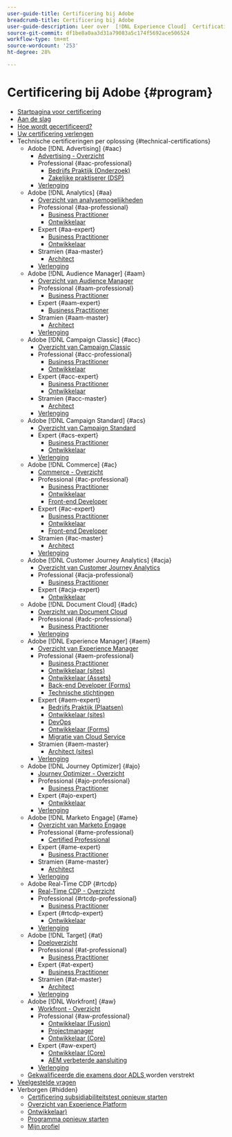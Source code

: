 ```yaml
---
user-guide-title: Certificering bij Adobe
breadcrumb-title: Certificering bij Adobe
user-guide-description: Leer over  [!DNL Experience Cloud]  Certificatie bij Adobe. Ontdek wat certificeren voor u kan doen.
source-git-commit: df1be8a0aa3d31a79083a5c174f5692ace506524
workflow-type: tm+mt
source-wordcount: '253'
ht-degree: 28%

---
```



# Certificering bij Adobe {#program}

+ [Startpagina voor certificering](overview.md)
+ [Aan de slag](getting-started.md)
+ [Hoe wordt gecertificeerd?](how-to-get-certified.md)
+ [Uw certificering verlengen](renew.md)
+ Technische certificeringen per oplossing {#technical-certifications}
   + Adobe [!DNL Advertising] {#aac}
      + [Advertising - Overzicht](/help/certifications/aac/aac-overview.md)
      + Professional {#aac-professional}
         + [Bedrijfs Praktijk (Onderzoek)](/help/certifications/aac/aac-search-p-business.md)
         + [Zakelijke praktiserer (DSP)](/help/certifications/aac/aac-dsp-p-business.md)
      + [Verlenging](/help/certifications/aac/aac-renew.md)
   + Adobe [!DNL Analytics] {#aa}
      + [Overzicht van analysemogelijkheden](/help/certifications/aa/aa-overview.md)
      + Professional {#aa-professional}
         + [Business Practitioner](/help/certifications/aa/aa-p-business.md)
         + [Ontwikkelaar](/help/certifications/aa/aa-p-developer.md)
      + Expert {#aa-expert}
         + [Business Practitioner](/help/certifications/aa/aa-e-business.md)
         + [Ontwikkelaar](/help/certifications/aa/aa-e-developer.md)
      + Stramien {#aa-master}
         + [Architect](/help/certifications/aa/aa-m-architect.md)
      + [Verlenging](/help/certifications/aa/aa-renew.md)
   + Adobe [!DNL Audience Manager] {#aam}
      + [Overzicht van Audience Manager](/help/certifications/aam/aam-overview.md)
      + Professional {#aam-professional}
         + [Business Practitioner](/help/certifications/aam/aam-p-business.md)
      + Expert {#aam-expert}
         + [Business Practitioner](/help/certifications/aam/aam-e-business.md)
      + Stramien {#aam-master}
         + [Architect](/help/certifications/aam/aam-m-architect.md)
      + [Verlenging](/help/certifications/aam/aam-renew.md)
   + Adobe [!DNL Campaign Classic] {#acc}
      + [Overzicht van Campaign Classic](/help/certifications/acc/acc-overview.md)
      + Professional {#acc-professional}
         + [Business Practitioner](/help/certifications/acc/acc-p-business.md)
         + [Ontwikkelaar](/help/certifications/acc/acc-p-developer.md)
      + Expert {#acc-expert}
         + [Business Practitioner](/help/certifications/acc/acc-e-business.md)
         + [Ontwikkelaar](/help/certifications/acc/acc-e-developer.md)
      + Stramien {#acc-master}
         + [Architect](/help/certifications/acc/acc-m-developer.md)
      + [Verlenging](/help/certifications/acc/acc-renew.md)
   + Adobe [!DNL Campaign Standard] {#acs}
      + [Overzicht van Campaign Standard](/help/certifications/acs/acs-overview.md)
      + Expert {#acs-expert}
         + [Business Practitioner](/help/certifications/acs/acs-e-business.md)
         + [Ontwikkelaar](/help/certifications/acs/acs-e-developer.md)
      + [Verlenging](/help/certifications/acs/acs-renew.md)
   + Adobe [!DNL Commerce] {#ac}
      + [Commerce - Overzicht](/help/certifications/ac/ac-overview.md)
      + Professional {#ac-professional}
         + [Business Practitioner](/help/certifications/ac/ac-p-business.md)
         + [Ontwikkelaar](/help/certifications/ac/ac-p-developer.md)
         + [Front-end Developer](/help/certifications/ac/ac-p-fedeveloper0623.md)
      + Expert {#ac-expert}
         + [Business Practitioner](/help/certifications/ac/ac-e-business.md)
         + [Ontwikkelaar](/help/certifications/ac/ac-e-developer.md)
         + [Front-end Developer](/help/certifications/ac/ac-e-fedeveloper0623.md)
      + Stramien {#ac-master}
         + [Architect](/help/certifications/ac/ac-m-architect.md)
      + [Verlenging](/help/certifications/ac/ac-renew.md)
   + Adobe [!DNL Customer Journey Analytics] {#acja}
      + [Overzicht van Customer Journey Analytics](/help/certifications/acja/acja-overview.md)
      + Professional {#acja-professional}
         + [Business Practitioner](/help/certifications/acja/acja-p-business.md)
      + Expert {#acja-expert}
         + [Ontwikkelaar](/help/certifications/acja/acja-e-developer.md)
   + Adobe [!DNL Document Cloud] {#adc}
      + [Overzicht van Document Cloud](/help/certifications/adc/adc-overview.md)
      + Professional {#adc-professional}
         + [Business Practitioner](/help/certifications/adc/adc-p-business.md)
      + [Verlenging](/help/certifications/adc/adc-renew.md)
   + Adobe [!DNL Experience Manager] {#aem}
      + [Overzicht van Experience Manager](/help/certifications/aem/aem-overview.md)
      + Professional {#aem-professional}
         + [Business Practitioner](/help/certifications/aem/aem-p-business.md)
         + [Ontwikkelaar (sites)](/help/certifications/aem/aem-sites-p-developer.md)
         + [Ontwikkelaar (Assets)](/help/certifications/aem/aem-assets-p-developer.md)
         + [Back-end Developer (Forms)](/help/certifications/aem/aem-forms-p-bedeveloper.md)
         + [Technische stichtingen](/help/certifications/aem/aem-p-foundations.md)
      + Expert {#aem-expert}
         + [Bedrijfs Praktijk (Plaatsen)](/help/certifications/aem/aem-sites-e-business.md)
         + [Ontwikkelaar (sites)](/help/certifications/aem/aem-sites-e-developer.md)
         + [DevOps](/help/certifications/aem/aem-devops-e-engineer.md)
         + [Ontwikkelaar (Forms)](/help/certifications/aem/aem-forms-e-developer.md)
         + [Migratie van Cloud Service](/help/certifications/aem/aem-cs-e-migration.md)
      + Stramien {#aem-master}
         + [Architect (sites)](/help/certifications/aem/aem-sites-m-architect.md)
      + [Verlenging](/help/certifications/aem/aem-renew.md)
   + Adobe [!DNL Journey Optimizer] {#ajo}
      + [Journey Optimizer - Overzicht](/help/certifications/ajo/ajo-overview.md)
      + Professional {#ajo-professional}
         + [Business Practitioner](/help/certifications/ajo/ajo-p-business.md)
      + Expert {#ajo-expert}
         + [Ontwikkelaar](/help/certifications/ajo/ajo-e-developer-23-10.md)
      + [Verlenging](/help/certifications/ajo/ajo-renew.md)
   + Adobe [!DNL Marketo Engage] {#ame}
      + [Overzicht van Marketo Engage](/help/certifications/ame/ame-overview.md)
      + Professional {#ame-professional}
         + [Certified Professional](/help/certifications/ame/ame-p.md)
      + Expert {#ame-expert}
         + [Business Practitioner](/help/certifications/ame/ame-e-business.md)
      + Stramien {#ame-master}
         + [Architect](/help/certifications/ame/ame-m-architect-23-08.md)
      + [Verlenging](/help/certifications/ame/ame-renew.md)
   + Adobe Real-Time CDP {#rtcdp}
      + [Real-Time CDP - Overzicht](/help/certifications/rtcdp/rtcdp-overview.md)
      + Professional {#rtcdp-professional}
         + [Business Practitioner](/help/certifications/rtcdp/rtcdp-p-business.md)
      + Expert {#rtcdp-expert}
         + [Ontwikkelaar](/help/certifications/rtcdp/rtcdp-e-developer.md)
      + [Verlenging](/help/certifications/rtcdp/rtcdp-renew.md)
   + Adobe [!DNL Target] {#at}
      + [Doeloverzicht](/help/certifications/at/at-overview.md)
      + Professional {#at-professional}
         + [Business Practitioner](/help/certifications/at/at-p-business.md)
      + Expert {#at-expert}
         + [Business Practitioner](/help/certifications/at/at-e-business.md)
      + Stramien {#at-master}
         + [Architect](/help/certifications/at/at-m-architect0623.md)
      + [Verlenging](/help/certifications/at/at-renew.md)
   + Adobe [!DNL Workfront] {#aw}
      + [Workfront - Overzicht](/help/certifications/aw/aw-overview.md)
      + Professional {#aw-professional}
         + [Ontwikkelaar (Fusion)](/help/certifications/aw/aw-fusion-p-developer.md)
         + [Projectmanager](/help/certifications/aw/aw-p-project-manager.md)
         + [Ontwikkelaar (Core)](/help/certifications/aw/aw-core-p-developer-23-12.md)
      + Expert {#aw-expert}
         + [Ontwikkelaar (Core)](/help/certifications/aw/aw-core-e-developer-23-08.md)
         + [AEM verbeterde aansluiting](/help/certifications/aw/aw-aem-e-connector.md)
      + [Verlenging](/help/certifications/aw/aw-renew.md)
   + [ Gekwalificeerde die examens door ADLS ](https://learning.adobe.com/certification/credentials) worden verstrekt
+ [Veelgestelde vragen](faq.md)
+ Verborgen {#hidden}
   + [Certificering subsidiabiliteitstest opnieuw starten](exam-eligibility-check.md)
   + [Overzicht van Experience Platform](/help/certifications/aep/aep-overview.md)
   + [Ontwikkelaar)](/help/certifications/aep/aep-e-foundations.md)
   + [Programma opnieuw starten](restart-program.md)
   + [Mijn profiel](my-profile.md)